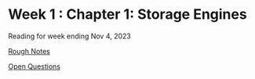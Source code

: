 # Week 1 : Chapter 1: Storage Engines

Reading for week ending Nov 4, 2023

[Rough Notes](scribble.md)

[Open Questions](open_questions.md)
